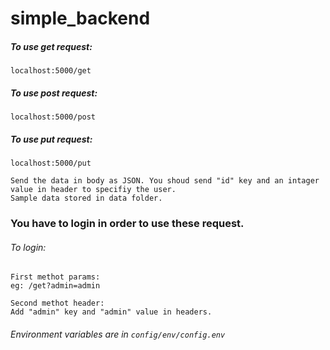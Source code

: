 # simple_backend

##### To use get request: 
```localhost:5000/get```

##### To use post request:
 ```localhost:5000/post ```

##### To use put request:
 ```localhost:5000/put``` 
 
 ```Send the data in body as JSON. You shoud send "id" key and an intager value in header to specifiy the user.```\
 ```Sample data stored in data folder.```
  
### You have to login in order to use these request.
  ###### To login:
  
    First methot params:
    eg: /get?admin=admin
    
    Second methot header:
    Add "admin" key and "admin" value in headers.

  ###### Environment variables are in ```config/env/config.env```
